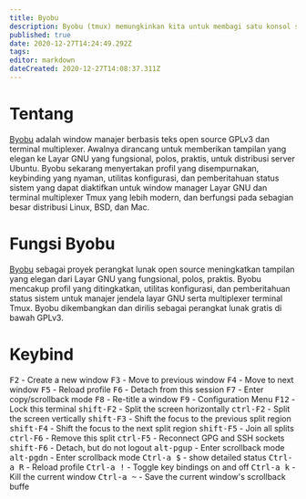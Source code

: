 ```yaml
---
title: Byobu
description: Byobu (tmux) memungkinkan kita untuk membagi satu konsol shell menjadi sekelompok "panel" atau "split".
published: true
date: 2020-12-27T14:24:49.292Z
tags: 
editor: markdown
dateCreated: 2020-12-27T14:08:37.311Z
---
```


# Tentang
[Byobu](https://www.byobu.org/) adalah window manajer berbasis teks open source GPLv3 dan terminal multiplexer. Awalnya dirancang untuk memberikan tampilan yang elegan ke Layar GNU yang fungsional, polos, praktis, untuk distribusi server Ubuntu. Byobu sekarang menyertakan profil yang disempurnakan, keybinding yang nyaman, utilitas konfigurasi, dan pemberitahuan status sistem yang dapat diaktifkan untuk window manager Layar GNU dan terminal multiplexer Tmux yang lebih modern, dan berfungsi pada sebagian besar distribusi Linux, BSD, dan Mac.

# Fungsi Byobu
[Byobu](https://www.byobu.org/) sebagai proyek perangkat lunak open source meningkatkan tampilan yang elegan dari Layar GNU yang fungsional, polos, praktis. Byobu mencakup profil yang ditingkatkan, utilitas konfigurasi, dan pemberitahuan status sistem untuk manajer jendela layar GNU serta multiplexer terminal Tmux. Byobu dikembangkan dan dirilis sebagai perangkat lunak gratis di bawah GPLv3.

# Keybind

<kbd>F2</kbd> - Create a new window
<kbd>F3</kbd> - Move to previous window
<kbd>F4</kbd> - Move to next window
<kbd>F5</kbd> - Reload profile
<kbd>F6</kbd> - Detach from this session
<kbd>F7</kbd> - Enter copy/scrollback mode
<kbd>F8</kbd> - Re-title a window
<kbd>F9</kbd> - Configuration Menu
<kbd>F12</kbd> -  Lock this terminal
<kbd>shift-F2</kbd> - Split the screen horizontally
<kbd>ctrl-F2</kbd> - Split the screen vertically
<kbd>shift-F3</kbd> - Shift the focus to the previous split region
<kbd>shift-F4</kbd> - Shift the focus to the next split region
<kbd>shift-F5</kbd> - Join all splits
<kbd>ctrl-F6</kbd> - Remove this split
<kbd>ctrl-F5</kbd> - Reconnect GPG and SSH sockets
<kbd>shift-F6</kbd> - Detach, but do not logout
<kbd>alt-pgup</kbd> - Enter scrollback mode
<kbd>alt-pgdn</kbd> - Enter scrollback mode
<kbd>Ctrl-a $</kbd> - show detailed status
<kbd>Ctrl-a R</kbd> - Reload profile
<kbd>Ctrl-a !</kbd> - Toggle key bindings on and off
<kbd>Ctrl-a k</kbd> - Kill the current window
<kbd>Ctrl-a ~</kbd> - Save the current window's scrollback buffe
